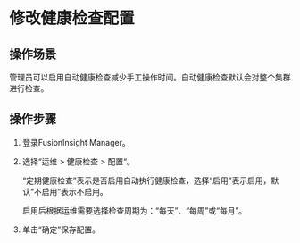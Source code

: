 # 修改健康检查配置<a name="admin_guide_000079"></a>

## 操作场景<a name="s3a6dc04b2b5543e3ac5ac42ea4fc71c1"></a>

管理员可以启用自动健康检查减少手工操作时间。自动健康检查默认会对整个集群进行检查。

## 操作步骤<a name="section1668545761818"></a>

1.  登录FusionInsight Manager。
2.  选择“运维  \>  健康检查  \>  配置“。

    “定期健康检查”表示是否启用自动执行健康检查，选择“启用”表示启用，默认“不启用”表示不启用。

    启用后根据运维需要选择检查周期为：“每天”、“每周”或“每月”。

3.  单击“确定”保存配置。

